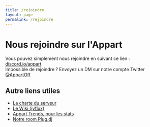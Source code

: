 ```yaml
---
title: /rejoindre
layout: page
permalink: /rejoindre
---
```


# Nous rejoindre sur l'Appart

Vous pouvez simplement nous rejoindre en suivant ce lien : [discord.io/appart](https://discord.io/appart)
<br/>Impossible de rejoindre ? Envoyez un DM sur notre compte Twitter [@AppartOff](https://twitter.com/AppartOff)

## Autre liens utiles

* [La charte du serveur](https://tinyurl.com/charteapt)
* [Le Wiki (jvflux)](https://wiki.jvflux.com/L%27Appart)
* [Appart Trends, pour les stats](https://public.tableau.com/profile/action#!/vizhome/AppartData/AppartTrends)
* [Notre room Plug.dj](https://plug.dj/appart)
